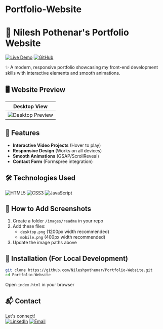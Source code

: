 # Portfolio-Website
# 🌟 Nilesh Pothenar's Portfolio Website

[![Live Demo](https://img.shields.io/badge/View-Live_Demo-green?style=for-the-badge)](https://nileshpothenar.github.io/Portfolio-Website/)
[![GitHub](https://img.shields.io/badge/GitHub-Repo-blue?style=for-the-badge)](https://github.com/Nileshpothenar/Portfolio-Website)

✨ A modern, responsive portfolio showcasing my front-end development skills with interactive elements and smooth animations.

## 🖥️ Website Preview
| Desktop View |
|--------------|
| ![Desktop Preview](./images/readme/desktop.png)

## 🚀 Features
- **Interactive Video Projects** (Hover to play)
- **Responsive Design** (Works on all devices)
- **Smooth Animations** (GSAP/ScrollReveal)
- **Contact Form** (Formspree integration)

## 🛠️ Technologies Used
![HTML5](https://img.shields.io/badge/HTML5-E34F26?style=flat&logo=html5&logoColor=white)
![CSS3](https://img.shields.io/badge/CSS3-1572B6?style=flat&logo=css3&logoColor=white)
![JavaScript](https://img.shields.io/badge/JavaScript-F7DF1E?style=flat&logo=javascript&logoColor=black)

## 📸 How to Add Screenshots
1. Create a folder `/images/readme` in your repo
2. Add these files:
   - `desktop.png` (1200px width recommended)
   - `mobile.png` (400px width recommended)
3. Update the image paths above

## 🔧 Installation (For Local Development)
```bash
git clone https://github.com/Nileshpothenar/Portfolio-Website.git
cd Portfolio-Website
```
Open `index.html` in your browser

## 📬 Contact
Let's connect!  
[![LinkedIn](https://img.shields.io/badge/LinkedIn-Connect-blue?style=flat&logo=linkedin)](https://www.linkedin.com/in/nileshpothenar6036)
[![Email](https://img.shields.io/badge/Email-Me-red?style=flat&logo=gmail)](mailto:pothenarnilesh@gmail.com)
